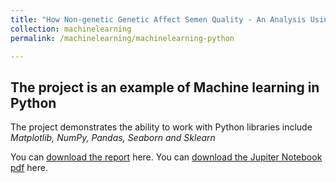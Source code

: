```yaml
---
title: "How Non-genetic Genetic Affect Semen Quality - An Analysis Using Simple Machine Learning Models"
collection: machinelearning
permalink: /machinelearning/machinelearning-python

---
```



## The project is an example of Machine learning in Python

The project demonstrates the ability to work with Python libraries include *Matplotlib, NumPy, Pandas, Seaborn and Sklearn*


You can [download the report](https://minhphan88.github.io/assets/mlreport1.pdf) here.
You can [download the Jupiter Notebook pdf](https://minhphan88.github.io/assets/mlcode1.pdf) here.
